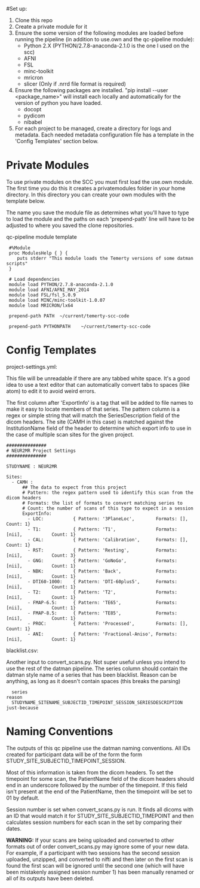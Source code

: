 #Set up:

  1. Clone this repo
  2. Create a private module for it
  3. Ensure the some version of the following modules are loaded before running
     the pipeline (in addition to use.own and the qc-pipeline module):
     * Python 2.X (PYTHON/2.7.8-anaconda-2.1.0 is the one I used on the scc)
     * AFNI
     * FSL
     * minc-toolkit
     * mricron
     * slicer (Only if .nrrd file format is required)
  4. Ensure the following packages are installed. "pip install --user <package_name>"
     will install each locally and automatically for the version of python you have
     loaded.
     * docopt
     * pydicom
     * nibabel
  5. For each project to be managed, create a directory for logs and metadata.
     Each needed metadata configuration file has a template in the 'Config Templates'
     section below.

# Private Modules
  To use private modules on the SCC you must first load the use.own module.
  The first time you do this it creates a privatemodules folder in your home
  directory. In this directory you can create your own modules with the template
  below.

  The name you save the module file as determines what you'll have to type to load
  the module and the paths on each 'prepend-path' line will have to be adjusted
  to where you saved the clone repositories.


   qc-pipeline module template

     #%Module
     proc ModulesHelp { } {
     	puts stderr "This module loads the Temerty versions of some datman scripts"
     }

     # Load dependencies
     module load PYTHON/2.7.8-anaconda-2.1.0
     module load AFNI/AFNI_MAY_2014
     module load FSL/fsl_5.0.9
     module load MINC/minc-toolkit-1.0.07
     module load MRICRON/lx64

     prepend-path PATH	~/current/temerty-scc-code

     prepend-path PYTHONPATH	~/current/temerty-scc-code


# Config Templates

  project-settings.yml:

  This file will be unreadable if there are any tabbed white space. It's a good idea
  to use a text editor that can automatically convert tabs to spaces (like atom) to
  edit it to avoid weird errors.

  The first column after 'ExportInfo' is a tag that will be added to file names to
  make it easy to locate members of that series. The pattern column is a regex or
  simple string that will match the SeriesDescription field of the dicom headers.
  The site (CAMH in this case) is matched against the InstitutionName field of
  the header to determine which export info to use in the case of multiple scan sites
  for the given project.

    ###############
    # NEUR2MR Project Settings
    ###############

    STUDYNAME : NEUR2MR

    Sites:
      - CAMH :
          ## The data to expect from this project
          # Pattern: the regex pattern used to identify this scan from the dicom headers
          # Formats: the list of formats to convert matching series to
          # Count: the number of scans of this type to expect in a session
          ExportInfo:
            - LOC:           { Pattern: '3PlaneLoc',        Formats: [],              Count: 1}
            - T1:            { Pattern: 'T1',               Formats: [nii],           Count: 1}
            - CAL:           { Pattern: 'Calibration',      Formats: [],              Count: 1}
            - RST:           { Pattern: 'Resting',          Formats: [nii],           Count: 3}
            - GNG:           { Pattern: 'GoNoGo',           Formats: [nii],           Count: 1}
            - NBK:           { Pattern: 'Back',             Formats: [nii],           Count: 1}
            - DTI60-1000:    { Pattern: 'DTI-60plus5',      Formats: [nii],           Count: 1}
            - T2:            { Pattern: 'T2',               Formats: [nii],           Count: 1}
            - FMAP-6.5:      { Pattern: 'TE65',             Formats: [nii],           Count: 1}
            - FMAP-8.5:      { Pattern: 'TE85',             Formats: [nii],           Count: 1}
            - PROC:          { Pattern: 'Processed',        Formats: [],              Count: 1}
            - ANI:           { Pattern: 'Fractional-Aniso', Formats: [nii],           Count: 1}

  blacklist.csv:

  Another input to convert_scans.py. Not super useful unless you intend to use
  the rest of the datman pipeline. The series column should contain the datman
  style name of a series that has been blacklist. Reason can be anything, as
  long as it doesn't contain spaces (this breaks the parsing)

      series									                                            reason
      STUDYNAME_SITENAME_SUBJECTID_TIMEPOINT_SESSION_SERIESDESCRIPTION    just-because

# Naming Conventions

  The outputs of this qc pipeline use the datman naming conventions. All IDs
  created for participant data will be of the form the form
  STUDY_SITE_SUBJECTID_TIMEPOINT_SESSION.

  Most of this information is taken from the dicom headers. To set the timepoint
  for some scan, the PatientName field of the dicom headers should end in an
  underscore followed by the number of the timepoint. If this field isn't present
  at the end of the PatientName, then the timepoint will be set to 01 by default.

  Session number is set when convert_scans.py is run. It finds all dicoms with
  an ID that would match it for STUDY_SITE_SUBJECTID_TIMEPOINT and then calculates
  session numbers for each scan in the set by comparing their dates.

  __WARNING:__ If your scans are being uploaded and converted to other formats out of
  order convert_scans.py may ignore some of your new data. For example, if a participant
  with two sessions has the second session uploaded, unzipped, and converted to nifti
  and then later on the first scan is found the first scan will be ignored until
  the second one (which will have been mistakenly assigned session number 1) has
  been manually renamed or all of its outputs have been deleted.
